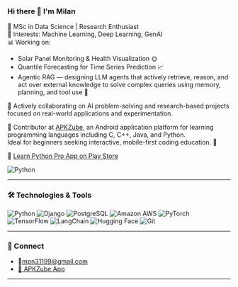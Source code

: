 ### Hi there 👋 I'm Milan

🚀 MSc in Data Science | Research Enthusiast  
🧠 Interests: Machine Learning, Deep Learning, GenAI  
📊 Working on:
- Solar Panel Monitoring & Health Visualization 🌞  
- Quantile Forecasting for Time Series Prediction 📈  
- Agentic RAG — designing LLM agents that actively retrieve, reason, and act over external knowledge to solve complex queries using memory, planning, and tool use 🤖  

🤝 Actively collaborating on AI problem-solving and research-based projects focused on real-world applications and experimentation.  

💼 Contributor at [APKZube](https://apkzube.com/), an Android application platform for learning programming languages including C, C++, Java, and Python.  
Ideal for beginners seeking interactive, mobile-first coding education. 📱  

📲 [Learn Python Pro App on Play Store](https://play.google.com/store/apps/details?id=com.apkzube.learnpythonpro)  

![Python](https://img.shields.io/badge/Learn%20Python-50K%2B%20Downloads-blue?style=flat&logo=python&logo)


---

### 🛠️ Technologies & Tools  
![Python](https://img.shields.io/badge/-Python-3776AB?style=flat&logo=python&logoColor=white)
![Django](https://img.shields.io/badge/-Django-092E20?style=flat&logo=django&logoColor=white)
![PostgreSQL](https://img.shields.io/badge/-PostgreSQL-336791?style=flat&logo=postgresql&logoColor=white)
![Amazon AWS](https://img.shields.io/badge/-AWS-232F3E?style=flat&logo=amazonaws&logoColor=white)
![PyTorch](https://img.shields.io/badge/-PyTorch-EE4C2C?style=flat&logo=pytorch&logoColor=white)
![TensorFlow](https://img.shields.io/badge/-TensorFlow-FF6F00?style=flat&logo=tensorflow&logoColor=white)
![LangChain](https://img.shields.io/badge/-LangChain-3C3C3C?style=flat&logo=chainlink&logoColor=white)
![Hugging Face](https://img.shields.io/badge/-HuggingFace-fcc72c?style=flat&logo=huggingface&logoColor=black)
![Git](https://img.shields.io/badge/-Git-F05032?style=flat&logo=git&logoColor=white)

---

### 🔗 Connect  
  - 📧[mpn31199@gmail.com](mailto:mpn31199@gmail.com)
  - [📱 APKZube App](https://apkzube.com/)

---
